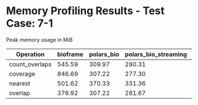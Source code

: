 # Memory Profiling Results - Test Case: 7-1

Peak memory usage in MiB

| Operation | bioframe | polars_bio | polars_bio_streaming | pyranges0 | pyranges1 |
|-----------|---|---|---|---|---|
| count_overlaps | 545.59 | 309.97 | 280.31 | 461.66 | 554.28 |
| coverage | 846.69 | 307.22 | 277.30 | 538.23 | 688.02 |
| nearest | 501.62 | 370.33 | 331.36 | 570.52 | 659.69 |
| overlap | 376.92 | 307.22 | 281.67 | 434.70 | 483.31 |
